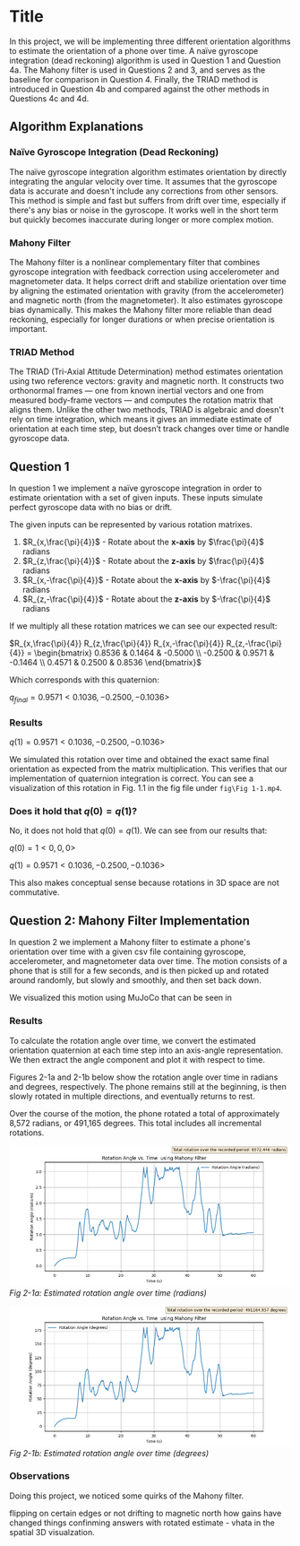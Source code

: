 # Title

In this project, we will be implementing three different orientation algorithms to estimate the orientation of a  phone over time. A naïve gyroscope integration (dead reckoning) algorithm is used in Question 1 and Question 4a. The Mahony filter is used in Questions 2 and 3, and serves as the baseline for comparison in Question 4. Finally, the TRIAD method is introduced in Question 4b and compared against the other methods in Questions 4c and 4d.

## Algorithm Explanations

### Naïve Gyroscope Integration (Dead Reckoning)

The naïve gyroscope integration algorithm estimates orientation by directly integrating the angular velocity over time. It assumes that the gyroscope data is accurate and doesn't include any corrections from other sensors. This method is simple and fast but suffers from drift over time, especially if there's any bias or noise in the gyroscope. It works well in the short term but quickly becomes inaccurate during longer or more complex motion.

### Mahony Filter

The Mahony filter is a nonlinear complementary filter that combines gyroscope integration with feedback correction using accelerometer and magnetometer data. It helps correct drift and stabilize orientation over time by aligning the estimated orientation with gravity (from the accelerometer) and magnetic north (from the magnetometer). It also estimates gyroscope bias dynamically. This makes the Mahony filter more reliable than dead reckoning, especially for longer durations or when precise orientation is important.

### TRIAD Method

The TRIAD (Tri-Axial Attitude Determination) method estimates orientation using two reference vectors: gravity and magnetic north. It constructs two orthonormal frames — one from known inertial vectors and one from measured body-frame vectors — and computes the rotation matrix that aligns them. Unlike the other two methods, TRIAD is algebraic and doesn't rely on time integration, which means it gives an immediate estimate of orientation at each time step, but doesn’t track changes over time or handle gyroscope data.

## Question 1

In question 1 we implement a naïve gyroscope integration in order to estimate orientation with a set of given inputs. These inputs simulate perfect gyroscope data with no bias or drift.

The given inputs can be represented by various rotation matrixes.

1. $R_{x,\frac{\pi}{4}}$ -  Rotate about the **x-axis** by $\frac{\pi}{4}$ radians  
2. $R_{z,\frac{\pi}{4}}$ - Rotate about the **z-axis** by $\frac{\pi}{4}$ radians  
3. $R_{x,-\frac{\pi}{4}}$ - Rotate about the **x-axis** by $-\frac{\pi}{4}$ radians  
4. $R_{z,-\frac{\pi}{4}}$ - Rotate about the **z-axis** by $-\frac{\pi}{4}$ radians  

If we multiply all these rotation matrices we can see our expected result:

$R_{x,\frac{\pi}{4}} R_{z,\frac{\pi}{4}} R_{x,-\frac{\pi}{4}} R_{z,-\frac{\pi}{4}} = \begin{bmatrix}
0.8536 & 0.1464 & -0.5000 \\
-0.2500 & 0.9571 & -0.1464 \\
0.4571 & 0.2500 & 0.8536
\end{bmatrix}$

Which corresponds with this quaternion:

$q_{final}=0.9571 <  0.1036, -0.2500, -0.1036 >$

### Results

$q(1)=0.9571 <  0.1036, -0.2500, -0.1036 >$

We simulated this rotation over time and obtained the exact same final orientation as expected from the matrix multiplication. This verifies that our implementation of quaternion integration is correct. You can see a visualization of this rotation in Fig. 1.1 in the fig file under `fig\Fig 1-1.mp4`.

### Does it hold that $q(0) = q(1)$?

No, it does not hold that $q(0) = q(1)$. We can see from our results that:

$q(0)=1 <  0, 0, 0 >$

$q(1)=0.9571 <  0.1036, -0.2500, -0.1036 >$

This also makes conceptual sense because rotations in 3D space are not commutative.

## Question 2: Mahony Filter Implementation

In question 2 we implement a Mahony filter to estimate a phone's orientation over time with a given csv file containing gyroscope, accelerometer, and magnetometer data over time. The motion consists of a phone that is still for a few seconds, and is then picked up and rotated around randomly, but slowly and smoothly, and then set back down.

We visualized this motion using MuJoCo that can be seen in 

### Results

To calculate the rotation angle over time, we convert the estimated orientation quaternion at each time step into an axis-angle representation. We then extract the angle component and plot it with respect to time.

Figures 2-1a and 2-1b below show the rotation angle over time in radians and degrees, respectively. The phone remains still at the beginning, is then slowly rotated in multiple directions, and eventually returns to rest.

Over the course of the motion, the phone rotated a total of approximately 8,572 radians, or 491,165 degrees. This total includes all incremental rotations.

![Figure 2-1 Rads](fig/Fig_2-1a_(rad).png)
*Fig 2-1a: Estimated rotation angle over time (radians)*

![Figure 2-1 Degrees](fig/Fig_2-1b_(degree).png)
*Fig 2-1b: Estimated rotation angle over time (degrees)*

### Observations

Doing this project, we noticed some quirks of the Mahony filter.

flipping on certain edges or not
drifting to magnetic north
how gains have changed things
confinming answers with rotated estimate - vhata in the spatial
3D visualzation.
